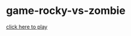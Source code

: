 # game-rocky-vs-zombie
[click here to play]( https://ketan-verma.github.io/game-pattharbaz-vs-zombie )
